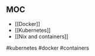## MOC

- [[Docker]]
- [[Kubernetes]]
- [[Nix and containers]]

<!-- Keywords -->
#kubernetes #docker #containers
<!-- /Keywords -->
